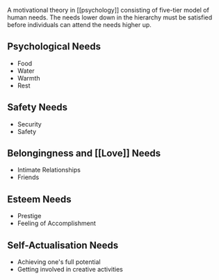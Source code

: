 A motivational theory in [[psychology]] consisting of five-tier model of human needs. The needs lower down in the hierarchy must be satisfied before individuals can attend the needs higher up.

## Psychological Needs

- Food
- Water
- Warmth
- Rest

## Safety Needs

- Security
- Safety

## Belongingness and [[Love]] Needs

- Intimate Relationships
- Friends

## Esteem Needs

- Prestige
- Feeling of Accomplishment

## Self-Actualisation Needs

- Achieving one's full potential
- Getting involved in creative activities
